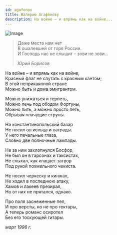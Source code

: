 ```yaml
---
id: agafonov
title: Валерию Агафонову
description: На войне – и впрямь как на войне...
---
```


![Image](/img/p25.jpg)

> Даже места нам нет\
> В ошалевшей от горя России.\
> И Господь нас не слышит – зови не зови...
>
> _Юрий Борисов_

На войне – и впрямь как на войне,\
Красный флаг не спутать с красным кантом;\
В этой неприкаянной стране\
Можно быть и дома эмигрантом.

Можно унижаться и терпеть,\
Можно лечь под ободом Фортуны,\
Можно пить, а можно просто петь,\
Обрывая плачущие струны.

На константинопольский базар\
Не носил он кольца и награды.\
У него печальные глаза,\
Словно две полночные лампады.

Не за ним захлопнулся Босфор,\
Не был он в гарсонах и таксистах,\
Не слыхал, как клацает затвор\
Под рукой похмельного чекиста.

Не носил черкеску и кинжал,\
Не ходил в последнюю атаку,\
Хамов и лакеев презирал,\
Но от них не прятался, однако.

Про поля заснеженные пел,\
И про версты, но не про гектары,\
А теперь романс осиротел\
Без его тоскующей гитары.

_март 1996 г._
